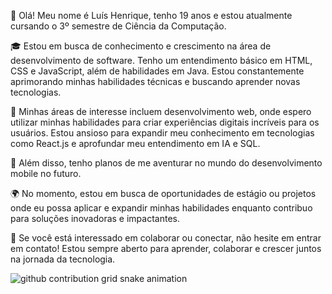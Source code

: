 👋 Olá! Meu nome é Luís Henrique, tenho 19 anos e estou atualmente cursando o 3º semestre de Ciência da Computação.

🎓 Estou em busca de conhecimento e crescimento na área de desenvolvimento de software. Tenho um entendimento básico em HTML, CSS e JavaScript, além de habilidades em Java. Estou constantemente aprimorando minhas habilidades técnicas e buscando aprender novas tecnologias.

🌟 Minhas áreas de interesse incluem desenvolvimento web, onde espero utilizar minhas habilidades para criar experiências digitais incríveis para os usuários. Estou ansioso para expandir meu conhecimento em tecnologias como React.js e aprofundar meu entendimento em IA e SQL.

🌱 Além disso, tenho planos de me aventurar no mundo do desenvolvimento mobile no futuro.

🌍 No momento, estou em busca de oportunidades de estágio ou projetos onde eu possa aplicar e expandir minhas habilidades enquanto contribuo para soluções inovadoras e impactantes.

🚀 Se você está interessado em colaborar ou conectar, não hesite em entrar em contato! Estou sempre aberto para aprender, colaborar e crescer juntos na jornada da tecnologia.

<picture>
  <source media="(prefers-color-scheme: dark)" srcset="https://raw.githubusercontent.com/luishmonteiro/luishmonteiro/output/github-contribution-grid-snake-dark.svg">
  <source media="(prefers-color-scheme: light)" srcset="https://raw.githubusercontent.com/luishmonteiro/luishmonteiro/output/github-contribution-grid-snake.svg">
  <img alt="github contribution grid snake animation" src="https://raw.githubusercontent.com/luishmonteiro/luishmonteiro/output/github-contribution-grid-snake.svg">
</picture>
